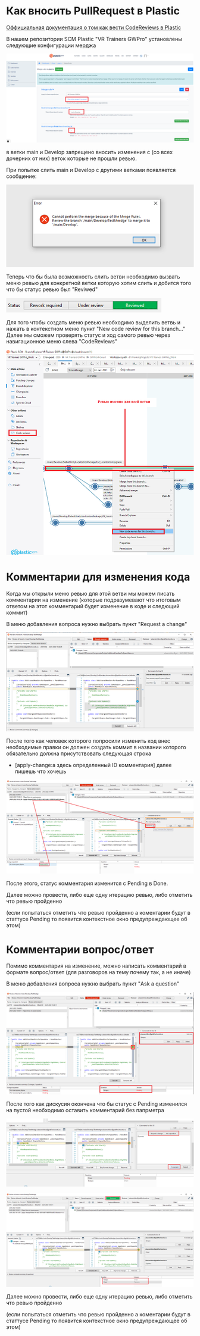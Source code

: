 # Как вносить PullRequest в Plastic

[Оффициальная документация о том как вести CodeReviews в Plastic](https://www.plasticscm.com/documentation/gui/plastic-scm-version-control-gui-guide#Chapter21:TheCodeReviewsView)

В нашем репозитории SCM Plastic "VR Trainers GWPro" установлены следующие конфигурации мерджа

![Alt text](../Images/PullRequestPlastic0.png)

в ветки main и Develop запрещено вносить изменения с (со всех дочерних от них) веток которые не прошли ревью.

При попытке слить main и Develop с другими ветками появляется сообщение:

![Alt text](../Images/PullRequestPlastic1.png)

Теперь что бы была возможность слить ветви необходимо вызвать меню ревью для конкретной ветки которую хотим слить и добится того что бы статус ревью был 
"Reviwed" 

![Alt text](../Images/PullRequestPlastic7.png)

Для того чтобы создать меню ревью необходимо выделить ветвь и нажать в контекстном меню пункт "New code review for this branch..."
Далее мы сможем проверять статус и ход самого ревью через навигационное меню слева "CodeReviews" 

![Alt text](../Images/PullRequestPlastic8.png)

# Комментарии для изменения кода

Когда мы открыли меню ревью для этой ветви мы можем писать комментарии на изменение (которые подразумевают что итоговым ответом на этот комментарий будет изменение в коде и следющий коммит)

В меню добавления вопроса нужно выбрать пункт "Request a change"

![Alt text](../Images/PullRequestPlastic2.png)

После того как человек которого попросили изменить код внес необходимые правки он должен создать коммит в названии которого обязательно должна присутствовать следующая строка

- [apply-change:а здесь определенный ID комментария] далее пишешь что хочешь

![Alt text](../Images/PullRequestPlastic4.png)

После этого, статус комментария изменится с Pending в Done.

Далее можно провести, либо еще одну итерацию ревью, либо отметить что ревью пройденно 

(если попытаться отметить что ревью пройденно а коментарии будут в статтусе Pending то появится контекстное окно предупреждающее об этом)

# Комментарии вопрос/ответ

Помимо комментария на изменение, можно написать комментарий в формате вопрос/ответ (для разговоров на тему почему так, а не иначе)

В меню добавления вопроса нужно выбрать пункт "Ask a question"

![Alt text](../Images/PullRequestPlastic3.png)

После того как дискусия окончена что бы статус с Pending изменился на пустой необходимо оставить комментарий без папрметра

![Alt text](../Images/PullRequestPlastic5.png)

![Alt text](../Images/PullRequestPlastic6.png)

Далее можно провести, либо еще одну итерацию ревью, либо отметить что ревью пройденно 

(если попытаться отметить что ревью пройденно а коментарии будут в статтусе Pending то появится контекстное окно предупреждающее об этом)



